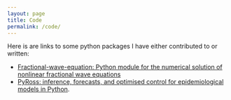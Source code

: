 ```yaml
---
layout: page
title: Code
permalink: /code/
---
```


Here is are links to some python packages I have either contributed to or written:

* [Fractional-wave-equation: Python module for the numerical solution of nonlinear fractional wave equations](https://github.com/juliankappler/fractional-wave-equation)
* [PyRoss: inference, forecasts, and optimised control for epidemiological models in Python](https://github.com/rajeshrinet/pyross/).
